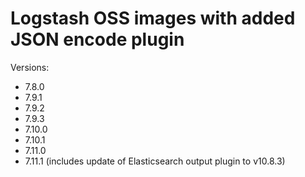 # Logstash OSS images with added JSON encode plugin

Versions:
- 7.8.0
- 7.9.1
- 7.9.2
- 7.9.3
- 7.10.0
- 7.10.1
- 7.11.0
- 7.11.1 (includes update of Elasticsearch output plugin to v10.8.3)
